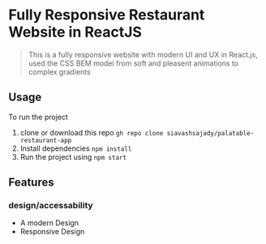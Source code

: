# Fully Responsive Restaurant Website in ReactJS

> This is a fully responsive website with modern UI and UX in React.js, used the CSS BEM model from soft and pleasent animations to complex gradients

## Usage

To run the project

1. clone or download this repo `gh repo clone siavashsajady/palatable-restaurant-app`
2. Install dependencies `npm install`
3. Run the project using `npm start`

## Features

### design/accessability

- A modern Design
- Responsive Design
